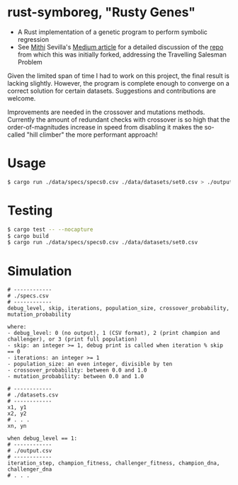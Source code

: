 # rust-symboreg, "Rusty Genes"
- A Rust implementation of a genetic program to perform symbolic regression
- See [Mithi](https://github.com/mithi) Sevilla's [Medium article](https://medium.com/@mithi/genetic-algorithms-in-rust-for-autonomous-agents-an-introduction-ac182de32aee) for a detailed discussion of the [repo](https://github.com/mithi/rusty-genes) from which this was initially forked, addressing the Travelling Salesman Problem

Given the limited span of time I had to work on this project, the final result is lacking slightly. However, the program is complete enough to converge on a correct solution for certain datasets. Suggestions and contributions are welcome.

Improvements are needed in the crossover and mutations methods. Currently the amount of redundant checks with crossover is so high that the order-of-magnitudes increase in speed from disabling it makes the so-called "hill climber" the more performant approach!

# Usage
```bash
$ cargo run ./data/specs/specs0.csv ./data/datasets/set0.csv > ./output0.csv
```

# Testing
```bash
$ cargo test -- --nocapture
$ cargo build
$ cargo run ./data/specs/specs0.csv ./data/datasets/set0.csv
```

# Simulation
```
# ------------
# ./specs.csv
# ------------
debug_level, skip, iterations, population_size, crossover_probability, mutation_probability

where:
- debug_level: 0 (no output), 1 (CSV format), 2 (print champion and challenger), or 3 (print full population)
- skip: an integer >= 1, debug print is called when iteration % skip == 0
- iterations: an integer >= 1
- population_size: an even integer, divisible by ten
- crossover_probability: between 0.0 and 1.0
- mutation_probability: between 0.0 and 1.0

# ------------
# ./datasets.csv
# ------------
x1, y1
x2, y2
# . . .
xn, yn

when debug_level == 1:
# ------------
# ./output.csv
# ------------
iteration_step, champion_fitness, challenger_fitness, champion_dna, challenger_dna
# . . .
```
